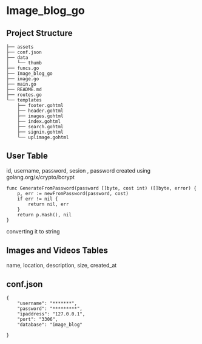 # Image_blog_go
## Project Structure
```.
├── assets
├── conf.json
├── data
│   └── thumb
├── funcs.go
├── Image_blog_go
├── image.go
├── main.go
├── README.md
├── routes.go
└── templates
    ├── footer.gohtml
    ├── header.gohtml
    ├── images.gohtml
    ├── index.gohtml
    ├── search.gohtml
    ├── signin.gohtml
    └── uplimage.gohtml
```
## User Table
id, username, password, sesion
, password created using golang.org/x/crypto/bcrypt
```
func GenerateFromPassword(password []byte, cost int) ([]byte, error) {
	p, err := newFromPassword(password, cost)
	if err != nil {
		return nil, err
	}
	return p.Hash(), nil
}
```
converting it to string

## Images and Videos Tables
name, location, description, size, created_at

## conf.json
```
{
    "username": "*******",
    "password": "*********",
    "ipaddress": "127.0.0.1",
    "port": "3306",
    "database": "image_blog"
    
}
```
